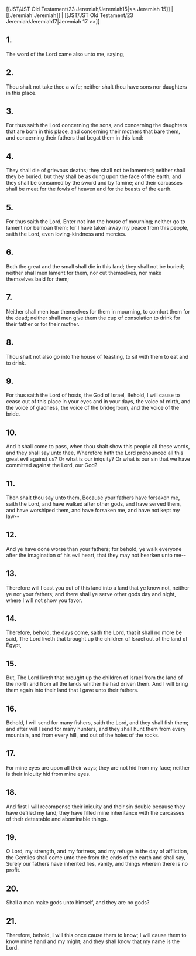 [[JST/JST Old Testament/23 Jeremiah/Jeremiah15|<< Jeremiah 15]] | [[Jeremiah|Jeremiah]] | [[JST/JST Old Testament/23 Jeremiah/Jeremiah17|Jeremiah 17 >>]]
## 1.
The word of the Lord came also unto me, saying,
## 2.
Thou shalt not take thee a wife; neither shalt thou have sons nor daughters in this place.
## 3.
For thus saith the Lord concerning the sons, and concerning the daughters that are born in this place, and concerning their mothers that bare them, and concerning their fathers that begat them in this land:
## 4.
They shall die of grievous deaths; they shall not be lamented; neither shall they be buried; but they shall be as dung upon the face of the earth; and they shall be consumed by the sword and by famine; and their carcasses shall be meat for the fowls of heaven and for the beasts of the earth.
## 5.
For thus saith the Lord, Enter not into the house of mourning; neither go to lament nor bemoan them; for I have taken away my peace from this people, saith the Lord, even loving-kindness and mercies.
## 6.
Both the great and the small shall die in this land; they shall not be buried; neither shall men lament for them, nor cut themselves, nor make themselves bald for them;
## 7.
Neither shall men tear themselves for them in mourning, to comfort them for the dead; neither shall men give them the cup of consolation to drink for their father or for their mother.
## 8.
Thou shalt not also go into the house of feasting, to sit with them to eat and to drink.
## 9.
For thus saith the Lord of hosts, the God of Israel, Behold, I will cause to cease out of this place in your eyes and in your days, the voice of mirth, and the voice of gladness, the voice of the bridegroom, and the voice of the bride.
## 10.
And it shall come to pass, when thou shalt show this people all these words, and they shall say unto thee, Wherefore hath the Lord pronounced all this great evil against us? Or what is our iniquity? Or what is our sin that we have committed against the Lord, our God?
## 11.
Then shalt thou say unto them, Because your fathers have forsaken me, saith the Lord, and have walked after other gods, and have served them, and have worshiped them, and have forsaken me, and have not kept my law\--
## 12.
And ye have done worse than your fathers; for behold, ye walk everyone after the imagination of his evil heart, that they may not hearken unto me\--
## 13.
Therefore will I cast you out of this land into a land that ye know not, neither ye nor your fathers; and there shall ye serve other gods day and night, where I will not show you favor.
## 14.
Therefore, behold, the days come, saith the Lord, that it shall no more be said, The Lord liveth that brought up the children of Israel out of the land of Egypt,
## 15.
But, The Lord liveth that brought up the children of Israel from the land of the north and from all the lands whither he had driven them. And I will bring them again into their land that I gave unto their fathers.
## 16.
Behold, I will send for many fishers, saith the Lord, and they shall fish them; and after will I send for many hunters, and they shall hunt them from every mountain, and from every hill, and out of the holes of the rocks.
## 17.
For mine eyes are upon all their ways; they are not hid from my face; neither is their iniquity hid from mine eyes.
## 18.
And first I will recompense their iniquity and their sin double because they have defiled my land; they have filled mine inheritance with the carcasses of their detestable and abominable things.
## 19.
O Lord, my strength, and my fortress, and my refuge in the day of affliction, the Gentiles shall come unto thee from the ends of the earth and shall say, Surely our fathers have inherited lies, vanity, and things wherein there is no profit.
## 20.
Shall a man make gods unto himself, and they are no gods?
## 21.
Therefore, behold, I will this once cause them to know; I will cause them to know mine hand and my might; and they shall know that my name is the Lord.

